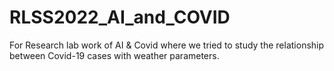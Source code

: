 # RLSS2022_AI_and_COVID
For Research lab work of AI &amp; Covid where we tried to study the relationship between Covid-19 cases with weather parameters.
